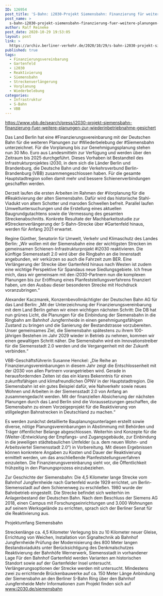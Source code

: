 ```yaml
---
ID: 126954
post_title: 'S-Bahn: i2030-Projekt Siemensbahn: Finanzierung für weitere Planungen zur Wiederinbetriebnahme gesichert, aus VBB'
post_name: >
  s-bahn-i2030-projekt-siemensbahn-finanzierung-fuer-weitere-planungen-zur-wiederinbetriebnahme-gesichert-aus-vbb
author: Ralf Reineke
post_date: 2020-10-29 19:53:05
layout: post
link: >
  https://archiv.berliner-verkehr.de/2020/10/29/s-bahn-i2030-projekt-siemensbahn-finanzierung-fuer-weitere-planungen-zur-wiederinbetriebnahme-gesichert-aus-vbb/
published: true
tags:
  - Finanzierungsvereinbarung
  - Gartenfeld
  - i2030
  - Reaktivierung
  - Siemensbahn
  - Streckenverlängerung
  - Vorplanung
  - Wiederbelebung
categories:
  - Infrastruktur
  - S-Bahn
  - VBB
---
```

https://www.vbb.de/search/press/i2030-projekt-siemensbahn-finanzierung-fuer-weitere-planungen-zur-wiederinbetriebnahme-gesichert

Das Land Berlin hat eine #Finanzierungsvereinbarung mit der Deutschen Bahn für die weiteren Planungen zur #Wiederbelebung der #Siemensbahn unterzeichnet. Für die Vorplanung bis zur Genehmigungsplanung stehen nun 30 Mio. Euro aus Landesmitteln zur Verfügung und werden über den Zeitraum bis 2025 durchgeführt. Dieses Vorhaben ist Bestandteil des Infrastrukturprojektes i2030, in dem sich die Länder Berlin und Brandenburg, die Deutsche Bahn und der Verkehrsverbund Berlin-Brandenburg (VBB) zusammengeschlossen haben. Für die gesamte Hauptstadtregion sollen damit mehr und bessere Schienenverbindungen geschaffen werden.

Derzeit laufen die ersten Arbeiten im Rahmen der #Vorplanung für die #Reaktivierung der alten Siemensbahn. Dafür wird das historische Stahl-Viadukt von altem Schotter und maroden Schwellen befreit. Parallel laufen Umweltuntersuchungen und die Erstellung eines aktuellen Baugrundgutachtens sowie die Vermessung des gesamten Streckenabschnitts. Konkrete Resultate der Machbarkeitsstudie zur #Streckenverlängerung der S-Bahn-Strecke über #Gartenfeld hinaus, werden für Anfang 2021 erwartet.

Regine Günther, Senatorin für Umwelt, Verkehr und Klimaschutz des Landes Berlin:
„Wir wollen mit der Siemensbahn eine der wichtigsten Strecken im gemeinsamen Schienen-Infrastrukturprojekt #i2030 reaktivieren. Die künftige Siemensstadt 2.0 wird über die Ringbahn an die Innenstadt angebunden, wir verkürzen so auch die Fahrzeit zum BER. Eine Verlängerung der Strecke über Gartenfeld hinaus nach Westen ist zudem eine wichtige Perspektive für Spandaus neue Siedlungsgebiete. Ich freue mich, dass wir gemeinsam mit den i2030-Partnern nun die komplexen Planungen bis zur Eröffnung eines Planfeststellungsverfahrens finanziert haben, um den Ausbau dieser besonderen Strecke mit Hochdruck voranzubringen.“

Alexander Kaczmarek, Konzernbevollmächtigter der Deutschen Bahn AG für das Land Berlin:
„Mit der Unterzeichnung der Finanzierungsvereinbarung mit dem Land Berlin gehen wir einen wichtigen nächsten Schritt: Die DB hat nun grünes Licht, die Planungen für die Einbindung der Siemensbahn in die Ringbahn am Bahnhof Jungfernheide in einen genehmigungsfähigen Zustand zu bringen und die Sanierung der Bestandstrasse vorzubereiten. Unser gemeinsames Ziel, die Siemensbahn spätestens zu ihrem 100-jährigen Bestehen im Jahr 2029 wieder in Betrieb zu nehmen, kommen wir einen gewaltigen Schritt näher. Die Siemensbahn wird ein Innovationstreiber für die Siemensstadt 2.0 werden und die Vergangenheit mit der Zukunft verbinden.“

VBB-Geschäftsführerin Susanne Henckel:
„Die Reihe an Finanzierungsvereinbarungen in diesem Jahr zeigt die Entschlossenheit mit der i2030 von allen Partnern vorangetrieben wird. Gerade in herausfordernden Zeiten ist das ein klares Bekenntnis für einen zukunftsfähigen und klimafreundlichen ÖPNV in der Hauptstadtregion. Die Siemensbahn ist ein gutes Beispiel dafür, wie Nahverkehr sowie neues Wohnen und Arbeiten in der Siemensstadt 2.0 von Anfang an zusammengedacht werden. Mit der finanziellen Absicherung der nächsten Planungen durch das Land Berlin sind die Voraussetzungen geschaffen, die Siemensbahn zu einem Vorzeigeprojekt für die Reaktivierung von stillgelegten Bahnstrecken in Deutschland zu machen.“

Es werden zunächst detaillierte Bauplanungsunterlagen erstellt sowie diverse, nötige Planungsvereinbarungen in Abstimmung mit Behörden und Träger öffentlicher Belange abgeschlossen. Weiterhin sind Konzepte für die (Weiter-)Entwicklung der Empfangs- und Zugangsgebäude, zur Einbindung in die jeweiligen städtebaulichen Umfelder (u.a. dem neuen Wohn- und Arbeitsviertel Siemensstadt 2.0“) in Vorbereitung. Mit diesen Ergebnissen können konkretere Angaben zu Kosten und Dauer der Reaktivierung ermittelt werden, um das anschließende Planfeststellungsverfahren einzuleiten. Die Finanzierungsvereinbarung sieht vor, die Öffentlichkeit frühzeitig in den Planungsprozess einzubeziehen.

Zur Geschichte der Siemensbahn: Die 4,5 Kilometer lange Strecke vom Bahnhof Jungfernheide nach Gartenfeld wurde 1929 errichtet, um Berlin-Siemensstadt auf dem Schienenweg zu erschließen. 1980 wurde der Bahnbetrieb eingestellt. Die Strecke befindet sich weiterhin im Anlagenbestand der Deutschen Bahn. Nach dem Beschluss der Siemens AG 2018, einen Campus mit Forschungseinrichtungen und 3.000 Wohnungen auf seinem Werksgelände zu errichten, sprach sich der Berliner Senat für die Reaktivierung aus.

Projektumfang Siemensbahn

Streckenlänge ca. 4,5 Kilometer
Verlegung bis zu 10 Kilometer neuer Gleise, Errichtung von Weichen, Installation von Signaltechnik ab Bahnhof Jungfernheide
Prüfung der Modernisierung des 800 Meter langen Bestandsviadukts unter Berücksichtigung des Denkmalschutzes
Reaktivierung der Bahnhöfe Wernerwerk, Siemensstadt in vorhandener Lage
Für den Bahnhof Gartenfeld werden Varianten am historischen Standort sowie auf der Gartenfelder Insel untersucht.
Verlängerungsoptionen der Strecke werden mit untersucht.
Mindestens zwei zu errichtende Brückenbauwerke auf ca. 150 Meter Länge
Anbindung der Siemensbahn an den Berliner S-Bahn Ring über den Bahnhof Jungfernheide
Mehr Informationen zum Projekt finden sich auf www.i2030.de/siemensbahn